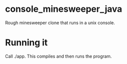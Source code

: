 # console_minesweeper_java
Rough minesweeper clone that runs in a unix console.

# Running it

Call ./app. This compiles and then runs the program.

